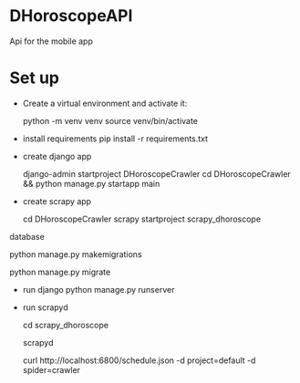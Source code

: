 # DHoroscopeAPI
Api for the mobile app

# Set up

* Create a virtual environment and activate it:

  python -m venv venv 
  source venv/bin/activate
* install requirements
  pip install -r requirements.txt
  
* create django app

  django-admin startproject DHoroscopeCrawler
  cd DHoroscopeCrawler && python manage.py startapp main

* create scrapy app
  
  cd DHoroscopeCrawler
  scrapy startproject scrapy_dhoroscope

database
  
  python manage.py makemigrations

  python manage.py migrate



* run django
 python manage.py runserver

* run scrapyd

  cd scrapy_dhoroscope

  scrapyd
  
  curl http://localhost:6800/schedule.json -d project=default -d spider=crawler
